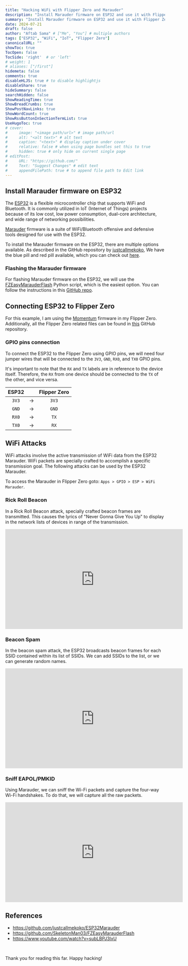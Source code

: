 ```yaml
---
title: "Hacking WiFi with Flipper Zero and Marauder"
description: "Install Marauder firmware on ESP32 and use it with Flipper Zero to Hack WiFi."
summary: "Install Marauder firmware on ESP32 and use it with Flipper Zero to Hack WiFi."
date: 2024-07-21
draft: false
author: "Aftab Sama" # ["Me", "You"] # multiple authors
tags: ["ESP32", "WiFi", "IoT", "Flipper Zero"]
canonicalURL: ""
showToc: true
TocOpen: false
TocSide: 'right'  # or 'left'
# weight: 1
# aliases: ["/first"]
hidemeta: false
comments: true
disableHLJS: true # to disable highlightjs
disableShare: true
hideSummary: false
searchHidden: false
ShowReadingTime: true
ShowBreadCrumbs: true
ShowPostNavLinks: true
ShowWordCount: true
ShowRssButtonInSectionTermList: true
UseHugoToc: true
# cover:
#     image: "<image path/url>" # image path/url
#     alt: "<alt text>" # alt text
#     caption: "<text>" # display caption under cover
#     relative: false # when using page bundles set this to true
#     hidden: true # only hide on current single page
# editPost:
#     URL: "https://github.com/"
#     Text: "Suggest Changes" # edit text
#     appendFilePath: true # to append file path to Edit link
---
```


## Install Marauder firmware on ESP32

The [ESP32](https://www.espressif.com/en/products/socs/esp32) is a flexible microcontroller chip that supports WiFi and Bluetooth. It is commonly utilized in IoT (Internet of Things) projects because of its low cost, low power consumption, dual-core architecture, and wide range of networking possibilities.

[Marauder](https://github.com/justcallmekoko/ESP32Marauder) firmware is a suite of WiFi/Bluetooth offensive and defensive tools designed for use with the ESP32.

To install the Marauder firmware on the ESP32, there are multiple options available. As described in the GitHub repository by [justcallmekoko](https://github.com/justcallmekoko), We have the blue pill and red pill available, which you can check out [here](https://github.com/justcallmekoko/ESP32Marauder/wiki/flipper-zero#firmware-install-options).


### Flashing the Marauder firmware

For flashing Marauder firmware on the ESP32, we will use the [FZEasyMarauderFlash](https://github.com/SkeletonMan03/FZEasyMarauderFlash) Python script, which is the easiest option. You can follow the instructions in this [GitHub repo](https://github.com/SkeletonMan03/FZEasyMarauderFlash).

## Connecting ESP32 to Flipper Zero

For this example, I am using the [Momentum](https://github.com/Next-Flip/Momentum-Firmware) firmware in my Flipper Zero. \
Additionally, all the Flipper Zero related files can be found in [this](https://github.com/UberGuidoZ/Flipper) GitHub repository.

### GPIO pins connection

To connect the ESP32 to the Flipper Zero using GPIO pins, we will need four jumper wires that will be connected to the `3V3`, `GND`, `RX0`, and `TX0` GPIO pins.

It's important to note that the `RX` and `TX` labels are in reference to the device itself. Therefore, the `RX` from one device should be connected to the `TX` of the other, and vice versa.

| ESP32 |        | Flipper Zero |
| :---: | :----: | :---: |
| `3V3` | &rarr; | `3V3` |
| `GND` | &rarr; | `GND` |
| `RX0` | &rarr; | `TX` |
| `TX0` | &rarr; | `RX` |


## WiFi Attacks

WiFi attacks involve the active transmission of WiFi data from the ESP32 Marauder. WiFi packets are specially crafted to accomplish a specific transmission goal. The following attacks can be used by the ESP32 Marauder.

To access the Marauder in Flipper Zero goto: `Apps > GPIO > ESP > WiFi Marauder`.

### Rick Roll Beacon

In a Rick Roll Beacon attack, specially crafted beacon frames are transmitted. This causes the lyrics of "Never Gonna Give You Up" to display in the network lists of devices in range of the transmission.

<iframe width="560" height="315" src="https://www.youtube.com/embed/35KG0rjKFFI?rel=0" title="YouTube video player" frameborder="0" loading="lazy" referrerpolicy="no-referrer" allowfullscreen></iframe>

### Beacon Spam

In the beacon spam attack, the ESP32 broadcasts beacon frames for each SSID contained within its list of SSIDs. We can add SSIDs to the list, or we can generate random names.

<iframe width="560" height="315" src="https://www.youtube-nocookie.com/embed/zKtVT1SYAVQ?rel=0" title="YouTube video player" frameborder="0" loading="lazy" referrerpolicy="no-referrer" allowfullscreen></iframe>

### Sniff EAPOL/PMKID

Using Marauder, we can sniff the Wi-Fi packets and capture the four-way Wi-Fi handshakes. To do that, we will capture all the raw packets.

<iframe width="560" height="315" src="https://www.youtube-nocookie.com/embed/2aMRRhJw0Tk?rel=0" title="YouTube video player" frameborder="0" loading="lazy" referrerpolicy="no-referrer" allowfullscreen></iframe>



## References

- https://github.com/justcallmekoko/ESP32Marauder
- https://github.com/SkeletonMan03/FZEasyMarauderFlash
- https://www.youtube.com/watch?v=subLBPJ3IxU


<br>

Thank you for reading this far. Happy hacking!

